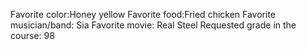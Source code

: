 Favorite color:Honey yellow 
Favorite food:Fried chicken
Favorite musician/band: Sia
Favorite movie: Real Steel
Requested grade in the course: 98 
